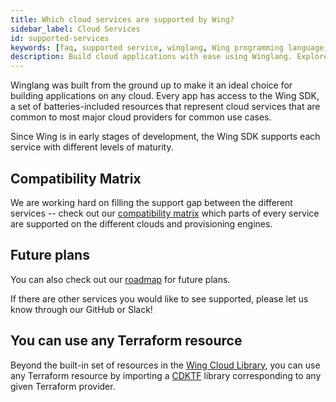 ```yaml
---
title: Which cloud services are supported by Wing?
sidebar_label: Cloud Services
id: supported-services
keywords: [faq, supported service, winglang, Wing programming language, Wing language, AWS, GCP, Azure, Function, Bucket, Queue, Topic, API]
description: Build cloud applications with ease using Winglang. Explore the compatibility matrix to see supported services across different cloud providers.
---
```


Winglang was built from the ground up to make it an ideal choice for building applications on any cloud. Every app has access to the Wing SDK, a set of batteries-included resources that represent cloud services that are common to most major cloud providers for common use cases.

Since Wing is in early stages of development, the Wing SDK supports each service with different levels of maturity.

## Compatibility Matrix
We are working hard on filling the support gap between the different services -- check out our [compatibility matrix](https://www.winglang.io/docs/standard-library/compatibility-matrix) which parts of every service are supported on the different clouds and provisioning engines.

## Future plans
You can also check out our [roadmap](https://www.winglang.io/contributing/status) for future plans.

If there are other services you would like to see supported, please let us know through our GitHub or Slack!

## You can use any Terraform resource
Beyond the built-in set of resources in the [Wing Cloud Library](../../category/cloud), you can use any Terraform resource by importing a [CDKTF](https://github.com/hashicorp/terraform-cdk) library corresponding to any given Terraform provider.

